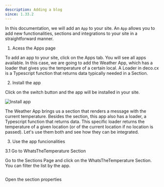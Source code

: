 ```yaml
---
description: Adding a blog
since: 1.33.2
---
```


In this documentation, we will add an `App` to your site. An `App` allows 
you to add new functionalities, sections and integrations to your site in 
a straightforward manner.

1. Acess the Apps page

To add an app to your site, click on the Apps tab. You will see all apps 
available. In this case, we are going to add the Weather App, which has
a loader that gives you the temperature of a certain local. A Loader in deco.cx 
is a Typescript function that returns data typically needed in a Section.

2. Install the app

Click on the switch button and the app will be installed in your site.

![Install app](/docs/getting-started/adding-a-blog/install-app.png)

The Weather App brings us a section that renders a message with the
current temperature. Besides the section, this app also has a loader, a 
Typescript function that returns data. This specific loader returns the 
temperature of a given location (or of the current location if no location
is passed). Let's use them both and see how they can be integrated.

3. Use the app funcionalities

3.1 Go to WhatsTheTemperature Section

Go to the Sections Page and click on the WhatsTheTemperature Section. You 
can filter the list by the app.

![]()

Open the section properties 